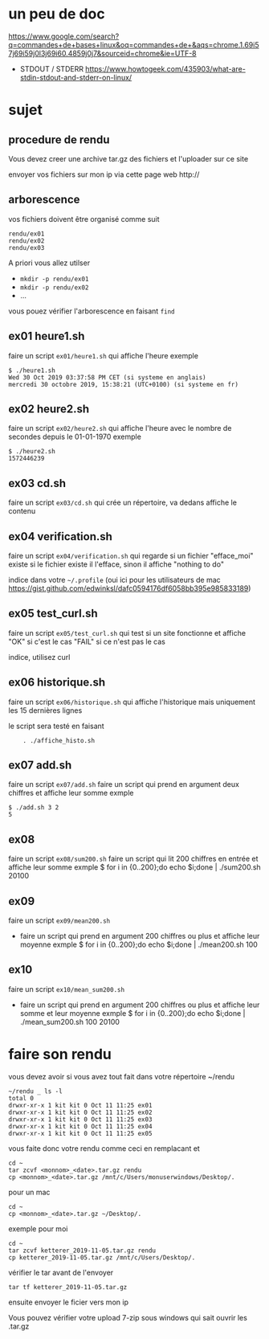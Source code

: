 

# un peu de doc
https://www.google.com/search?q=commandes+de+bases+linux&oq=commandes+de+&aqs=chrome.1.69i57j69i59j0l3j69i60.4859j0j7&sourceid=chrome&ie=UTF-8

* STDOUT / STDERR
https://www.howtogeek.com/435903/what-are-stdin-stdout-and-stderr-on-linux/


# sujet
## procedure de rendu
Vous devez creer une archive tar.gz des fichiers et l'uploader sur ce site

envoyer vos fichiers sur mon ip via cette page web http://<monip>

## arborescence
vos fichiers doivent être organisé comme suit
```
rendu/ex01
rendu/ex02
rendu/ex03
```

A priori vous allez utilser 
* `mkdir -p rendu/ex01`
* `mkdir -p rendu/ex02`
* ...

vous pouez vérifier l'arborescence en faisant `find`

## ex01 heure1.sh
faire un script `ex01/heure1.sh`
qui affiche l'heure
exemple
```
$ ./heure1.sh
Wed 30 Oct 2019 03:37:58 PM CET (si systeme en anglais)
mercredi 30 octobre 2019, 15:38:21 (UTC+0100) (si systeme en fr)
```

## ex02 heure2.sh
faire un script `ex02/heure2.sh`
qui affiche l'heure avec le nombre de secondes depuis le 01-01-1970
exemple
```
$ ./heure2.sh
1572446239
```

## ex03 cd.sh
faire un script `ex03/cd.sh`
qui crée un répertoire, va dedans
affiche le contenu

## ex04 verification.sh
faire un script `ex04/verification.sh`
qui regarde si un fichier "efface_moi" existe
si le fichier existe il l'efface, sinon il affiche "nothing to do"

 indice dans votre `~/.profile` (oui ici pour les utilisateurs de mac https://gist.github.com/edwinksl/dafc0594176df6058bb395e985833189)

## ex05 test_curl.sh
faire un script `ex05/test_curl.sh`
qui test si un site fonctionne et affiche "OK" si c'est le cas "FAIL" si ce n'est pas le cas

indice, utilisez curl

## ex06 historique.sh
faire un script `ex06/historique.sh`
qui affiche l'historique mais uniquement les 15 dernières lignes

le script sera testé en faisant

```
    . ./affiche_histo.sh
```

## ex07 add.sh
faire un script `ex07/add.sh`
faire un script qui prend en argument deux chiffres et affiche leur somme
exmple
```
$ ./add.sh 3 2
5
```


## ex08 
faire un script `ex08/sum200.sh`
faire un script qui lit 200 chiffres  en entrée et affiche leur somme
exmple
$ for i in {0..200};do echo $i;done | ./sum200.sh
20100

## ex09 
faire un script `ex09/mean200.sh`
* faire un script qui prend en argument 200 chiffres ou plus et affiche leur moyenne
exmple
$ for i in {0..200};do echo $i;done | ./mean200.sh
100

## ex10
faire un script `ex10/mean_sum200.sh`
* faire un script qui prend en argument 200 chiffres ou plus et affiche leur somme et leur moyenne
exmple
$ for i in {0..200};do echo $i;done | ./mean_sum200.sh
100
20100



# faire son rendu
vous devez avoir si vous avez tout fait dans votre répertoire ~/rendu

```
~/rendu _ ls -l
total 0
drwxr-xr-x 1 kit kit 0 Oct 11 11:25 ex01
drwxr-xr-x 1 kit kit 0 Oct 11 11:25 ex02
drwxr-xr-x 1 kit kit 0 Oct 11 11:25 ex03
drwxr-xr-x 1 kit kit 0 Oct 11 11:25 ex04
drwxr-xr-x 1 kit kit 0 Oct 11 11:25 ex05
```
vous faite donc votre rendu comme ceci en remplacant <monnom> et <date>
```
cd ~
tar zcvf <monnom>_<date>.tar.gz rendu
cp <monnom>_<date>.tar.gz /mnt/c/Users/monuserwindows/Desktop/.
```

pour un mac
```
cd ~
cp <monnom>_<date>.tar.gz ~/Desktop/.
```

exemple pour moi
```
cd ~
tar zcvf ketterer_2019-11-05.tar.gz rendu
cp ketterer_2019-11-05.tar.gz /mnt/c/Users/Desktop/.
```

vérifier le tar avant de l'envoyer
```
tar tf ketterer_2019-11-05.tar.gz
```

ensuite envoyer le ficier vers mon ip


Vous pouvez vérifier votre upload 7-zip sous windows qui sait ouvrir les .tar.gz
